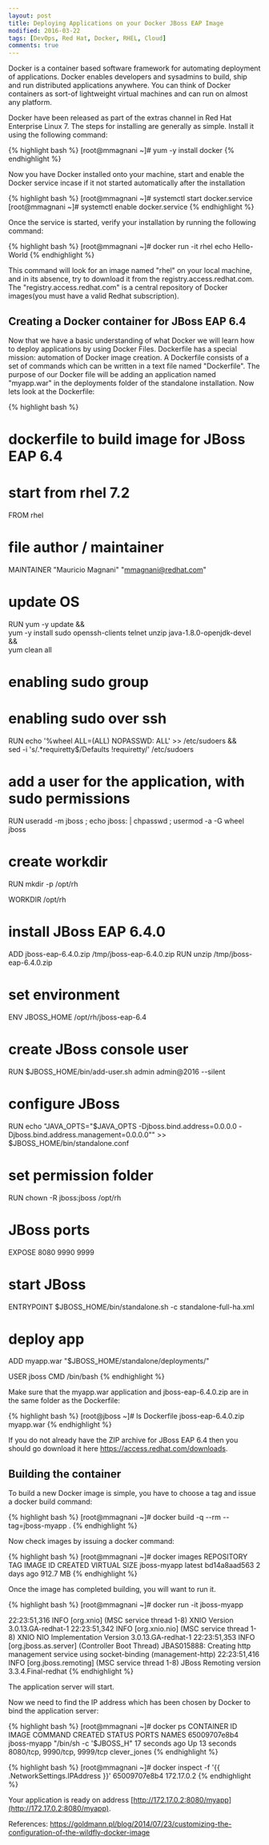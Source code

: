 ```yaml
---
layout: post
title: Deploying Applications on your Docker JBoss EAP Image
modified: 2016-03-22
tags: [DevOps, Red Hat, Docker, RHEL, Cloud]
comments: true
---
```



Docker is a container based software framework for automating deployment of applications. Docker enables developers and sysadmins to build, ship and run distributed applications anywhere. You can think of Docker
containers as sort-of lightweight virtual machines and can run on almost any platform.

Docker have been released as part of the extras channel in Red Hat Enterprise Linux 7. The steps for installing  are generally as simple. Install it using the following command:

{% highlight bash %}
[root@mmagnani ~]# yum -y install docker
{% endhighlight %}

Now you have Docker installed onto your machine, start and enable the Docker service incase if it not started automatically after the installation

{% highlight bash %}
[root@mmagnani ~]# systemctl start docker.service
[root@mmagnani ~]# systemctl enable docker.service
{% endhighlight %}

Once the service is started, verify your installation by running the following command:

{% highlight bash %}
[root@mmagnani ~]# docker run -it rhel echo Hello-World
{% endhighlight %}

This command will look for an image named "rhel" on your local machine, and in its absence, try to download it from the registry.access.redhat.com. The "registry.access.redhat.com" is a central repository of Docker images(you must have a valid Redhat subscription).


## Creating a Docker container for JBoss EAP 6.4

Now that we have a basic understanding of what Docker we will learn how to deploy applications by using Docker Files. Dockerfile has a special mission: automation of Docker image creation. A Dockerfile consists of a set of commands which can be written in a text file named "Dockerfile". The purpose of our Docker file will be adding an application named "myapp.war" in the deployments folder of the standalone installation. Now lets look at the Dockerfile:

{% highlight bash %}
# dockerfile to build image for JBoss EAP 6.4

# start from rhel 7.2
FROM rhel

# file author / maintainer
MAINTAINER "Mauricio Magnani" "mmagnani@redhat.com"

# update OS
RUN yum -y update && \
    yum -y install sudo openssh-clients telnet unzip java-1.8.0-openjdk-devel  && \
    yum clean all

# enabling sudo group
# enabling sudo over ssh
RUN echo '%wheel ALL=(ALL) NOPASSWD: ALL' >> /etc/sudoers && \
    sed -i 's/.*requiretty$/Defaults !requiretty/' /etc/sudoers

# add a user for the application, with sudo permissions
RUN useradd -m jboss ; echo jboss: | chpasswd ; usermod -a -G wheel jboss

# create workdir
RUN mkdir -p /opt/rh

WORKDIR /opt/rh

# install JBoss EAP 6.4.0
ADD jboss-eap-6.4.0.zip /tmp/jboss-eap-6.4.0.zip
RUN unzip /tmp/jboss-eap-6.4.0.zip

# set environment
ENV JBOSS_HOME /opt/rh/jboss-eap-6.4

# create JBoss console user
RUN $JBOSS_HOME/bin/add-user.sh admin admin@2016 --silent

# configure JBoss
RUN echo "JAVA_OPTS=\"\$JAVA_OPTS -Djboss.bind.address=0.0.0.0 -Djboss.bind.address.management=0.0.0.0\"" >> $JBOSS_HOME/bin/standalone.conf

# set permission folder 
RUN chown -R jboss:jboss /opt/rh

# JBoss ports
EXPOSE 8080 9990 9999

# start JBoss
ENTRYPOINT $JBOSS_HOME/bin/standalone.sh -c standalone-full-ha.xml

# deploy app
ADD myapp.war "$JBOSS_HOME/standalone/deployments/"

USER jboss
CMD  /bin/bash
{% endhighlight %}


Make sure that the myapp.war application and jboss-eap-6.4.0.zip  are in the same folder as the Dockerfile:

{% highlight bash %}
[root@jboss ~]# ls 
Dockerfile  jboss-eap-6.4.0.zip  myapp.war
{% endhighlight %}

If you do not already have the ZIP archive for JBoss EAP 6.4 then you should go download it here https://access.redhat.com/downloads.


## Building the container

To build a new Docker image is simple, you have to choose a tag and issue a docker build command:

{% highlight bash %}
[root@mmagnani ~]# docker build -q --rm --tag=jboss-myapp .
{% endhighlight %}

Now check images by issuing a docker command:

{% highlight bash %}
[root@mmagnani ~]# docker images
REPOSITORY                                                  TAG                 IMAGE ID            CREATED             VIRTUAL SIZE
jboss-myapp                                                 latest              bd14a8aad563        2 days ago          912.7 MB
{% endhighlight %}

Once the image has completed building, you will want to run it.

{% highlight bash %}
[root@mmagnani ~]# docker run -it jboss-myapp

22:23:51,316 INFO  [org.xnio] (MSC service thread 1-8) XNIO Version 3.0.13.GA-redhat-1
22:23:51,342 INFO  [org.xnio.nio] (MSC service thread 1-8) XNIO NIO Implementation Version 3.0.13.GA-redhat-1
22:23:51,353 INFO  [org.jboss.as.server] (Controller Boot Thread) JBAS015888: Creating http management service using socket-binding (management-http)
22:23:51,416 INFO  [org.jboss.remoting] (MSC service thread 1-8) JBoss Remoting version 3.3.4.Final-redhat
{% endhighlight %}

The application server will start.

Now we need to find the IP address which has been chosen by Docker to bind the application server:

{% highlight bash %}
[root@mmagnani ~]# docker ps
CONTAINER ID        IMAGE               COMMAND                  CREATED             STATUS              PORTS                          NAMES
65009707e8b4        jboss-myapp         "/bin/sh -c '$JBOSS_H"   17 seconds ago      Up 13 seconds       8080/tcp, 9990/tcp, 9999/tcp   clever_jones
{% endhighlight %}

{% highlight bash %}
[root@mmagnani ~]# docker inspect -f '{{ .NetworkSettings.IPAddress }}' 65009707e8b4
172.17.0.2
{% endhighlight %}

Your application is ready on address [http://172.17.0.2:8080/myapp](http://172.17.0.2:8080/myapp).

References: https://goldmann.pl/blog/2014/07/23/customizing-the-configuration-of-the-wildfly-docker-image